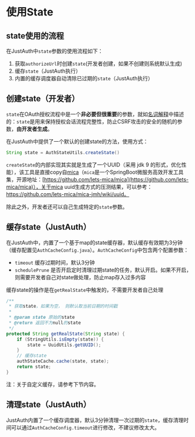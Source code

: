 # 使用State

## state使用的流程

在JustAuth中`state`参数的使用流程如下：

1. 获取`authorizeUrl`时创建`state`(开发者创建，如果不创建则系统默认生成)
2. 缓存`state`（JustAuth执行）
3. 内置的缓存调度器自动清除已过期的`state`（JustAuth执行）

## 创建state（开发者）
`state`在OAuth授权流程中是一个**非必要但很重要**的参数，就如[名词解释](https://justauth.wiki/#/explain?id=justauth中的关键词)中描述的：`state`是用来保持授权会话流程完整性，防止CSRF攻击的安全的随机的参数，**由开发者生成**。

在JustAuth中提供了一个默认的创建state的方法，使用方式：

```java
String state = AuthStateUtils.createState()
```

`createState`的内部实现其实就是生成了一个UUID（采用 jdk 9 的形式，优化性能），该工具是直接copy自[mica](https://github.com/lets-mica/mica/blob/master/mica-core/src/main/java/net/dreamlu/mica/core/utils/StringUtil.java)（`mica`是一个SpringBoot微服务高效开发工具集，开源地址：[https://github.com/lets-mica/mica](https://github.com/lets-mica/mica)），关于mica uuid生成方式的压测结果，可以参考：https://github.com/lets-mica/mica-jmh/wiki/uuid。

除此之外，开发者还可以自己生成特定的`state`参数。

## 缓存state（JustAuth）

在JustAuth中，内置了一个基于map的state缓存器，默认缓存有效期为3分钟（缓存配置见`AuthCacheConfig.java`）。`AuthCacheConfig`中包含两个配置参数：

- `timeout` 缓存过期时间，默认3分钟
- `schedulePrune` 是否开启定时清理过期state的任务，默认开启。如果不开启，则需要开发者自己对state做处理，防止map存入过多内容

缓存state的操作是在`getRealState`中触发的，不需要开发者自己处理
```java
/**
 * 获取state，如果为空， 则默认取当前日期的时间戳
 *
 * @param state 原始的state
 * @return 返回不为null的state
 */
protected String getRealState(String state) {
    if (StringUtils.isEmpty(state)) {
        state = UuidUtils.getUUID();
    }
    // 缓存state
    authStateCache.cache(state, state);
    return state;
}
```

注：关于自定义缓存，请参考下节内容。

## 清理state（JustAuth）

JustAuth内置了一个缓存调度器，默认3分钟清理一次过期的`state`，缓存清理时间可以通过`AuthCacheConfig.timeout`进行修改，不建议修改太大。

